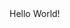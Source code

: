 <!DOCTYPE HTML>
<html>
    <head>
        <link rel="stylesheet" type="text/css" href="main.css">
    </head>
    <body>
        Hello World!
        <script href="main.js"></script>
    </body>
</html>